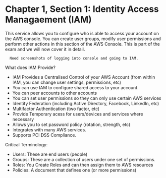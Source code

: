 # Chapter 1, Section 1: Identity Access Managaement (IAM)

This service allows you to configure who is able to access your account on the AWS console. You can create user groups, modify user permissions and perform other actions in this section of the AWS Console. This is part of the exam and we will now cover it in detail.

```
  Need screenshots of logging into console and going to IAM.
```

What does IAM Provide?

- IAM Provides a Centralised Control of your AWS Account (from within IAM, you can change user settings, permissions, etc)
- You can use IAM to configure shared access to your account.
- You can peer accounts to other accounts
- You can set user permissions so they can only use certain AWS services
- Identity Federation (including Active Directory, Facebook, LinkedIn, etc)
- Multifactor Authentication (two factor, etc)
- Provide Temporary acess for users/devices and services where necessary
- Allows you to set password policy (rotation, strength, etc)
- Integrates with many AWS services.
- Supports PCI DSS Compliance.

Critical Terminology:

- Users: These are end users (people)
- Groups: These are a collection of users under one set of permissions.
- Roles: You Create Roles and can then assign them to AWS resources
- Policies: A document that defines one (or more permissions)

###
